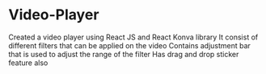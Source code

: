 # Video-Player
Created a video player using React JS and React Konva library
It consist of different filters that can be applied on the video 
Contains adjustment bar that is used to adjust the range of the filter 
Has drag and drop sticker feature also
